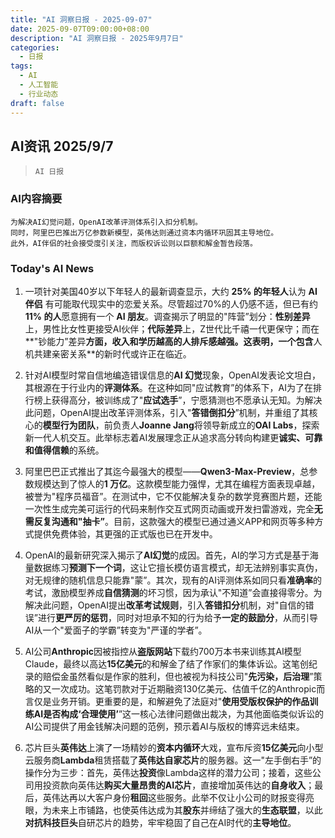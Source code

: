 ```yaml
---
title: "AI 洞察日报 - 2025-09-07"
date: 2025-09-07T09:00:00+08:00
description: "AI 洞察日报 - 2025年9月7日"
categories:
  - 日报
tags:
  - AI
  - 人工智能
  - 行业动态
draft: false
---
```


## AI资讯 2025/9/7

>  `AI 日报` 



### **AI内容摘要**

```
为解决AI幻觉问题，OpenAI改革评测体系引入扣分机制。
同时，阿里巴巴推出万亿参数新模型，英伟达则通过资本内循环巩固其主导地位。
此外，AI伴侣的社会接受度引关注，而版权诉讼则以巨额和解金暂告段落。
```



### **Today's AI News**

1.  一项针对美国40岁以下年轻人的最新调查显示，大约 **25% 的年轻人**认为 **AI 伴侣** 有可能取代现实中的恋爱关系。尽管超过70%的人仍感不适，但已有约 **11% 的人**愿意拥有一个 **AI 朋友**。调查揭示了明显的"阵营”划分：**性别差异**上，男性比女性更接受AI伙伴；**代际差异**上，Z世代比千禧一代更保守；而在**"钞能力”差异**方面，收入和学历越高的人排斥感越强。这表明，一个包含**人机共建亲密关系**的新时代或许正在临近。

2.  针对AI模型时常自信地编造错误信息的**AI 幻觉**现象，OpenAI发表论文坦白，其根源在于行业内的**评测体系**。在这种如同"应试教育”的体系下，AI为了在排行榜上获得高分，被训练成了"**应试选手**”，宁愿猜测也不愿承认无知。为解决此问题，OpenAI提出改革评测体系，引入"**答错倒扣分**”机制，并重组了其核心的**模型行为团队**，前负责人**Joanne Jang**将领导新成立的**OAI Labs**，探索新一代人机交互。此举标志着AI发展理念正从追求高分转向构建更**诚实、可靠和值得信赖**的系统。

3.  阿里巴巴正式推出了其迄今最强大的模型——**Qwen3-Max-Preview**，总参数规模达到了惊人的**1 万亿**。这款模型能力强悍，尤其在编程方面表现卓越，被誉为"程序员福音”。在测试中，它不仅能解决复杂的数学竞赛图片题，还能一次性生成完美可运行的代码来制作交互式网页动画或开发扫雷游戏，完全**无需反复沟通和"抽卡”**。目前，这款强大的模型已通过通义APP和网页等多种方式提供免费体验，其更强的正式版也已在开发中。

4.  OpenAI的最新研究深入揭示了**AI幻觉**的成因。首先，AI的学习方式是基于海量数据练习**预测下一个词**，这让它擅长模仿语言模式，却无法辨别事实真伪，对无规律的随机信息只能靠"蒙”。其次，现有的AI评测体系如同只看**准确率**的考试，激励模型养成**自信猜测**的坏习惯，因为承认"不知道”会直接得零分。为解决此问题，OpenAI提出**改革考试规则**，引入**答错扣分**机制，对"自信的错误”进行**更严厉的惩罚**，同时对坦承不知的行为给予**一定的鼓励分**，从而引导AI从一个"爱面子的学霸”转变为"严谨的学者”。

5.  AI公司**Anthropic**因被指控从**盗版网站**下载约700万本书来训练其AI模型Claude，最终以高达**15亿美元**的和解金了结了作家们的集体诉讼。这笔创纪录的赔偿金虽然看似是作家的胜利，但也被视为科技公司"**先污染，后治理**”策略的又一次成功。这笔罚款对于近期融资130亿美元、估值千亿的Anthropic而言仅是业务开销。更重要的是，和解避免了法庭对"**使用受版权保护的作品训练AI是否构成‘合理使用’**”这一核心法律问题做出裁决，为其他面临类似诉讼的AI公司提供了用金钱解决问题的范例，预示着AI与版权的博弈远未结束。

6.  芯片巨头**英伟达**上演了一场精妙的**资本内循环**大戏，宣布斥资**15亿美元**向小型云服务商**Lambda**租赁搭载了**英伟达自家芯片**的服务器。这一"左手倒右手”的操作分为三步：首先，英伟达**投资**像Lambda这样的潜力公司；接着，这些公司用投资款向英伟达**购买大量昂贵的AI芯片**，直接增加英伟达的**自身收入**；最后，英伟达再以大客户身份**租回**这些服务。此举不仅让小公司的财报变得亮眼，为未来上市铺路，也使英伟达成为其**股东**并缔结了强大的**生态联盟**，以此**对抗科技巨头**自研芯片的趋势，牢牢稳固了自己在AI时代的**主导地位**。